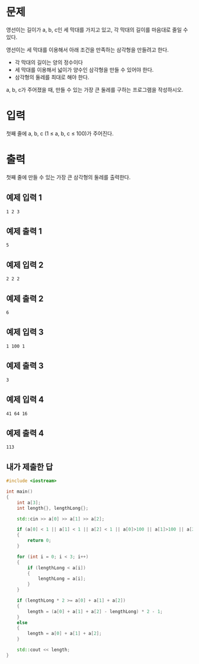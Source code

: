 문제
==========
영선이는 길이가 a, b, c인 세 막대를 가지고 있고, 각 막대의 길이를 마음대로 줄일 수 있다.

영선이는 세 막대를 이용해서 아래 조건을 만족하는 삼각형을 만들려고 한다.

- 각 막대의 길이는 양의 정수이다
- 세 막대를 이용해서 넓이가 양수인 삼각형을 만들 수 있어야 한다.
- 삼각형의 둘레를 최대로 해야 한다.

a, b, c가 주어졌을 때, 만들 수 있는 가장 큰 둘레를 구하는 프로그램을 작성하시오. 

입력
===========
첫째 줄에 a, b, c (1 ≤ a, b, c ≤ 100)가 주어진다.

출력
========
첫째 줄에 만들 수 있는 가장 큰 삼각형의 둘레를 출력한다.

예제 입력 1 
---------
```
1 2 3
```
예제 출력 1 
---------
```
5
```
예제 입력 2 
---------
```
2 2 2
```
예제 출력 2 
----------
```
6
```
예제 입력 3 
---------
```
1 100 1
```
예제 출력 3 
--------
```
3
```
예제 입력 4 
--------
```
41 64 16
```
예제 출력 4 
----------
```
113
```

내가 제출한 답
----------
```cpp
#include <iostream>

int main()
{
	int a[3];
	int length{}, lengthLong{};

	std::cin >> a[0] >> a[1] >> a[2];

	if (a[0] < 1 || a[1] < 1 || a[2] < 1 || a[0]>100 || a[1]>100 || a[2]>100)
	{
		return 0;
	}

	for (int i = 0; i < 3; i++)
	{
		if (lengthLong < a[i])
		{
			lengthLong = a[i];
		}
	}

	if (lengthLong * 2 >= a[0] + a[1] + a[2])
	{
		length = (a[0] + a[1] + a[2] - lengthLong) * 2 - 1;
	}
	else
	{
		length = a[0] + a[1] + a[2];
	}

	std::cout << length;
}
```

